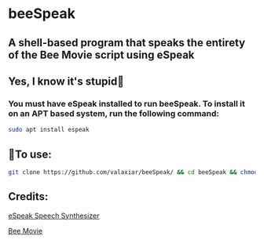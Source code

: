 # beeSpeak
## A shell-based program that speaks the entirety of the Bee Movie script using eSpeak
## Yes, I know it's stupid🤷
### You must have eSpeak installed to run beeSpeak. To install it on an APT based system, run the following command:
```sh
sudo apt install espeak
```
## 🐝To use: ##
```sh
git clone https://github.com/valaxiar/beeSpeak/ && cd beeSpeak && chmod u+r+x beespeak.sh && ./beespeak.sh
```

## Credits: ##
[eSpeak Speech Synthesizer](https://github.com/espeak-ng/espeak-ng)

[Bee Movie](https://courses.cs.washington.edu/courses/cse163/20wi/files/lectures/L04/bee-movie.txt)


